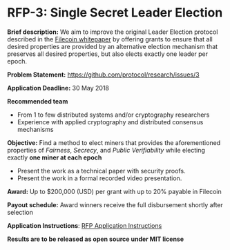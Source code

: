 # RFP-3: Single Secret Leader Election

**Brief description:**
We aim to improve the original Leader Election protocol described in the [Filecoin whitepaper](https://filecoin.io/filecoin.pdf) by offering grants to ensure that all desired properties are provided by an alternative election mechanism that preserves all desired properties, but also elects exactly one leader per epoch.

**Problem Statement:** https://github.com/protocol/research/issues/3

**Application Deadline:** 30 May 2018

**Recommended team**
 - From 1 to few distributed systems and/or cryptography researchers
 - Experience with applied cryptography and distributed consensus mechanisms


**Objective:** Find a method to elect miners that provides the aforementioned properties of _Fairness_, _Secrecy_, and _Public Verifiability_ while electing exactly **one miner at each epoch**
  - Present the work as a technical paper with security proofs.
  - Present the work in a formal recorded video presentation.


**Award:** Up to $200,000 (USD) per grant with up to 20% payable in Filecoin

**Payout schedule:** Award winners receive the full disbursement shortly after selection

**Application Instructions**: [RFP Application Instructions](https://github.com/protocol/research-RFPs/blob/master/RFP-application-instructions.md)

**Results are to be released as open source under MIT license**
